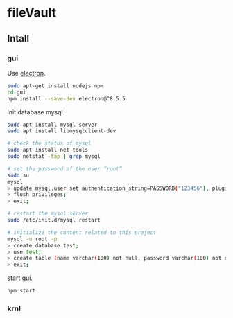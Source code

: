 # fileVault

## Intall

### gui

Use [electron](https://www.electronjs.org/).

```bash
sudo apt-get install nodejs npm
cd gui
npm install --save-dev electron@^8.5.5
```

Init  database mysql.

```bash
sudo apt install mysql-server
sudo apt install libmysqlclient-dev

# check the status of mysql
sudo apt install net-tools
sudo netstat -tap | grep mysql

# set the password of the user “root”
sudo su
mysql
> update mysql.user set authentication_string=PASSWORD("123456"), plugin="mysql_native_password" where user="root";
> flush privileges;
> exit;

# restart the mysql server
sudo /etc/init.d/mysql restart

# initialize the content related to this project
mysql -u root -p
> create database test;
> use test;
> create table (name varchar(100) not null, password varchar(100) not null);
> exit;
```

start gui.

```bash
npm start
```

### krnl


